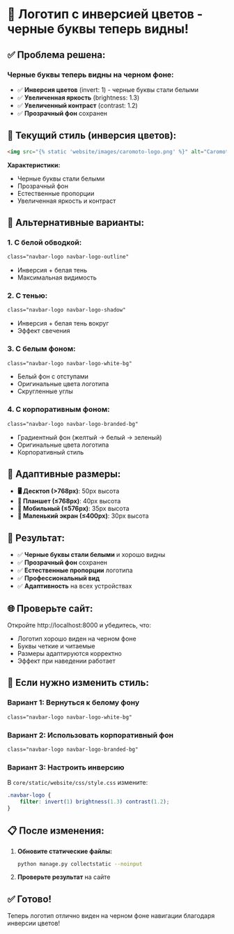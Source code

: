 # 🎨 Логотип с инверсией цветов - черные буквы теперь видны!

## ✅ **Проблема решена:**

### **Черные буквы теперь видны на черном фоне:**
- ✅ **Инверсия цветов** (invert: 1) - черные буквы стали белыми
- ✅ **Увеличенная яркость** (brightness: 1.3)
- ✅ **Увеличенный контраст** (contrast: 1.2)
- ✅ **Прозрачный фон** сохранен

## 🎨 **Текущий стиль (инверсия цветов):**

```html
<img src="{% static 'website/images/caromoto-logo.png' %}" alt="Caromoto Lithuania" class="navbar-logo">
```

**Характеристики:**
- Черные буквы стали белыми
- Прозрачный фон
- Естественные пропорции
- Увеличенная яркость и контраст

## 🔧 **Альтернативные варианты:**

### **1. С белой обводкой:**
```html
class="navbar-logo navbar-logo-outline"
```
- Инверсия + белая тень
- Максимальная видимость

### **2. С тенью:**
```html
class="navbar-logo navbar-logo-shadow"
```
- Инверсия + белая тень вокруг
- Эффект свечения

### **3. С белым фоном:**
```html
class="navbar-logo navbar-logo-white-bg"
```
- Белый фон с отступами
- Оригинальные цвета логотипа
- Скругленные углы

### **4. С корпоративным фоном:**
```html
class="navbar-logo navbar-logo-branded-bg"
```
- Градиентный фон (желтый → белый → зеленый)
- Оригинальные цвета логотипа
- Корпоративный стиль

## 📱 **Адаптивные размеры:**

- **🖥️ Десктоп (>768px)**: 50px высота
- **📱 Планшет (≤768px)**: 40px высота
- **📱 Мобильный (≤576px)**: 35px высота
- **📱 Маленький экран (≤400px)**: 30px высота

## 🎯 **Результат:**

- ✅ **Черные буквы стали белыми** и хорошо видны
- ✅ **Прозрачный фон** сохранен
- ✅ **Естественные пропорции** логотипа
- ✅ **Профессиональный вид**
- ✅ **Адаптивность** на всех устройствах

## 🌐 **Проверьте сайт:**

Откройте http://localhost:8000 и убедитесь, что:
- Логотип хорошо виден на черном фоне
- Буквы четкие и читаемые
- Размеры адаптируются корректно
- Эффект при наведении работает

## 🔄 **Если нужно изменить стиль:**

### **Вариант 1: Вернуться к белому фону**
```html
class="navbar-logo navbar-logo-white-bg"
```

### **Вариант 2: Использовать корпоративный фон**
```html
class="navbar-logo navbar-logo-branded-bg"
```

### **Вариант 3: Настроить инверсию**
В `core/static/website/css/style.css` измените:
```css
.navbar-logo {
    filter: invert(1) brightness(1.3) contrast(1.2);
}
```

## 📋 **После изменения:**

1. **Обновите статические файлы:**
   ```bash
   python manage.py collectstatic --noinput
   ```

2. **Проверьте результат** на сайте

## ✅ **Готово!**

Теперь логотип отлично виден на черном фоне навигации благодаря инверсии цветов!

